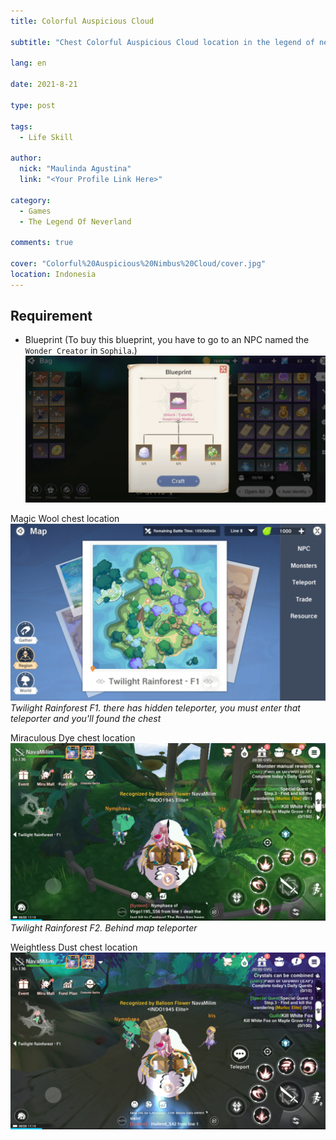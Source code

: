 ```yaml
---
title: Colorful Auspicious Cloud

subtitle: "Chest Colorful Auspicious Cloud location in the legend of neverland"

lang: en

date: 2021-8-21

type: post

tags:
  - Life Skill

author:
  nick: "Maulinda Agustina"
  link: "<Your Profile Link Here>"

category:
  - Games
  - The Legend Of Neverland

comments: true

cover: "Colorful%20Auspicious%20Nimbus%20Cloud/cover.jpg"
location: Indonesia
---
```


## Requirement
- Blueprint (To buy this blueprint, you have to go to an NPC named the `Wonder Creator` in `Sophila`.)
![](Colorful%20Auspicious%20Nimbus%20Cloud/Colorful%20Auspicious%20Nimbus%20Cloud.png)

Magic Wool chest location
![](Colorful%20Auspicious%20Nimbus%20Cloud/map-tr1.png)
*Twilight Rainforest F1. there has hidden teleporter, you must enter that teleporter and you'll found the chest*

Miraculous Dye chest location
![](Colorful%20Auspicious%20Nimbus%20Cloud/tr1-teleporter.png)
*Twilight Rainforest F2. Behind map teleporter*

Weightless Dust chest location
![](Colorful%20Auspicious%20Nimbus%20Cloud/tr1-chest.png)
